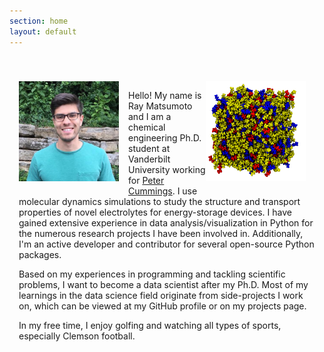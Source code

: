 ```yaml
---
section: home
layout: default
---
```


<div style="max-width:800px;margin-left:auto;margin-right:auto;padding-top:40px;padding-bottom:20px;padding-left:15px;padding-right:15px">

  <img style="float: right; margin: 0px 15px 15px 0px;" src="/images/website-image.png" width="160" height="160" />

  <img style="float: left; margin: 0px 15px 15px 0px;" src="/images/ray.jpeg" width="160" height="160" />

   <p>Hello! My name is Ray Matsumoto and I am a 
   chemical engineering Ph.D. student at Vanderbilt
   University working for  <a href="http://huggins.vuse.vanderbilt.edu/ptc/"
   onclick="trackOutboundLink('http://huggins.vuse.vanderbilt.edu/ptc/');">Peter Cummings</a>.  I use molecular dynamics simulations to
   study the structure and transport properties of novel electrolytes
   for energy-storage devices.
   I have gained extensive experience in data 
   analysis/visualization in Python for the numerous research projects 
   I have 
   been involved in.  Additionally, I'm an active developer and 
   contributor for several open-source Python packages.</p>

   <p>Based on my experiences in programming and tackling scientific
   problems, I want to become a data scientist after my Ph.D.
   Most of my learnings in the data science field originate from
   side-projects I work on, which can be viewed at my GitHub profile
   or on my projects page.
   </p>

   <p>In my free time, I enjoy golfing and watching all types of
   sports, especially Clemson 
   football. <br style="clear: both;" /></p>

</div>
